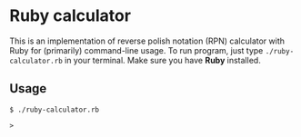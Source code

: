 # Ruby calculator 

This is an implementation of reverse polish notation (RPN) calculator with Ruby for (primarily) command-line usage. To run program, just type `./ruby-calculator.rb` in your terminal. Make sure you have **Ruby** installed.

## Usage

```
$ ./ruby-calculator.rb

>
```
